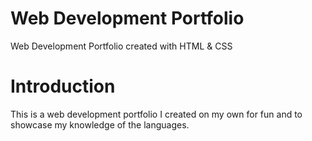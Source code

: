 # Web Development Portfolio

Web Development Portfolio created with HTML & CSS

# Introduction

This is a web development portfolio I created on my own for fun and to showcase my knowledge of the languages. 
